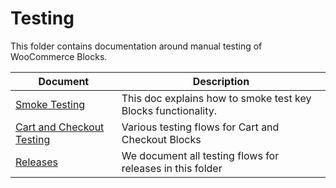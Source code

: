 # Testing

This folder contains documentation around manual testing of WooCommerce Blocks.

| Document                                                         | Description                                                                         |
| ---------------------------------------------------------------- | ----------------------------------------------------------------------------------- |
| [Smoke Testing](smoke-testing.md)                                | This doc explains how to smoke test key Blocks functionality.                       |
| [Cart and Checkout Testing](./cart-checkout/readme.md) | Various testing flows for Cart and Checkout Blocks |
| [Releases](./releases/README.md) | We document all testing flows for releases in this folder |
